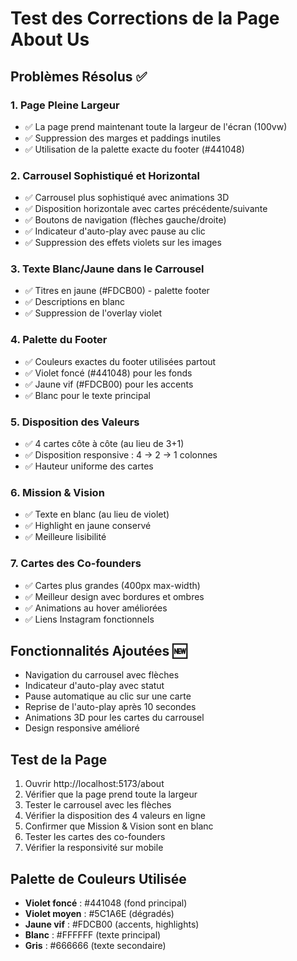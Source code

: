 # Test des Corrections de la Page About Us

## Problèmes Résolus ✅

### 1. Page Pleine Largeur
- ✅ La page prend maintenant toute la largeur de l'écran (100vw)
- ✅ Suppression des marges et paddings inutiles
- ✅ Utilisation de la palette exacte du footer (#441048)

### 2. Carrousel Sophistiqué et Horizontal
- ✅ Carrousel plus sophistiqué avec animations 3D
- ✅ Disposition horizontale avec cartes précédente/suivante
- ✅ Boutons de navigation (flèches gauche/droite)
- ✅ Indicateur d'auto-play avec pause au clic
- ✅ Suppression des effets violets sur les images

### 3. Texte Blanc/Jaune dans le Carrousel
- ✅ Titres en jaune (#FDCB00) - palette footer
- ✅ Descriptions en blanc
- ✅ Suppression de l'overlay violet

### 4. Palette du Footer
- ✅ Couleurs exactes du footer utilisées partout
- ✅ Violet foncé (#441048) pour les fonds
- ✅ Jaune vif (#FDCB00) pour les accents
- ✅ Blanc pour le texte principal

### 5. Disposition des Valeurs
- ✅ 4 cartes côte à côte (au lieu de 3+1)
- ✅ Disposition responsive : 4 → 2 → 1 colonnes
- ✅ Hauteur uniforme des cartes

### 6. Mission & Vision
- ✅ Texte en blanc (au lieu de violet)
- ✅ Highlight en jaune conservé
- ✅ Meilleure lisibilité

### 7. Cartes des Co-founders
- ✅ Cartes plus grandes (400px max-width)
- ✅ Meilleur design avec bordures et ombres
- ✅ Animations au hover améliorées
- ✅ Liens Instagram fonctionnels

## Fonctionnalités Ajoutées 🆕

- Navigation du carrousel avec flèches
- Indicateur d'auto-play avec statut
- Pause automatique au clic sur une carte
- Reprise de l'auto-play après 10 secondes
- Animations 3D pour les cartes du carrousel
- Design responsive amélioré

## Test de la Page

1. Ouvrir http://localhost:5173/about
2. Vérifier que la page prend toute la largeur
3. Tester le carrousel avec les flèches
4. Vérifier la disposition des 4 valeurs en ligne
5. Confirmer que Mission & Vision sont en blanc
6. Tester les cartes des co-founders
7. Vérifier la responsivité sur mobile

## Palette de Couleurs Utilisée

- **Violet foncé** : #441048 (fond principal)
- **Violet moyen** : #5C1A6E (dégradés)
- **Jaune vif** : #FDCB00 (accents, highlights)
- **Blanc** : #FFFFFF (texte principal)
- **Gris** : #666666 (texte secondaire)

